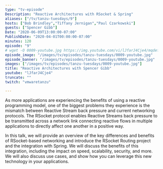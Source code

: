 ```yaml
---
type: "tv-episode"
Description: "Reactive Architectures with RSocket & Spring"
aliases: ["/tv/tanzu-tuesdays/9"]
hosts: ["Bob Brindley","Tiffany Jernigan","Paul Czarkowski"]
guests: ["Spencer Gibb"]
Date: "2020-06-09T13:00:00-07:00"
PublishDate: "2020-04-01T00:00:00-07:00"
minutes: 120
episode: "9"
# wget -O 0009-youtube.jpg https://img.youtube.com/vi/lJfarJ4Cje4/mqdefault.jpg
episode_image: "/images/tv/episodes/tanzu-tuesdays/0009-youtube.jpg"
episode_banner: "/images/tv/episodes/tanzu-tuesdays/0009-youtube.jpg"
images: ["/images/tv/episodes/tanzu-tuesdays/0009-youtube.jpg"]
title: "Reactive Architectures with Spencer Gibb"
youtube: "lJfarJ4Cje4"
truncate: ""
twitch: "vmwaretanzu"

---
```


As more applications are experiencing the benefits of using a reactive programming model, one of the biggest problems they experience is the mismatch between Reactive Stream back pressure and current networking protocols. The RSocket protocol enables Reactive Streams back pressure to be transmitted across a network link connecting reactive flows in multiple applications to directly affect one another in a positive way.

In this talk, we will provide an overview of the key differences and benefits of RSocket-based networking and introduce the RSocket Routing project and the integration with Spring. We will discuss the benefits of this integration, including the impact on speed, scalability, security, and more. We will also discuss use cases, and show how you can leverage this new technology in your applications.
